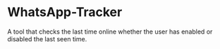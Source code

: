 WhatsApp-Tracker
================

A tool that checks the last time online whether the user has enabled or disabled the last seen time.

